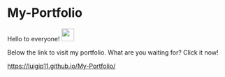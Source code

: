 # My-Portfolio

Hello to everyone! <img src="https://github.com/TheDudeThatCode/TheDudeThatCode/blob/master/Assets/Hi.gif" width="29px">

Below the link to visit my portfolio. What are you waiting for? Click it now!

https://luigip11.github.io/My-Portfolio/

